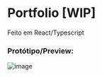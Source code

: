 # Portfolio [WIP]
Feito em React/Typescript 
### Protótipo/Preview:
![image](https://github.com/user-attachments/assets/6977f886-13af-448b-b9e6-07c76bd0a305)

